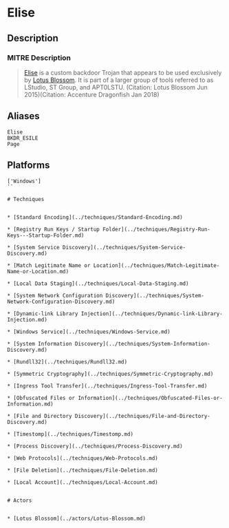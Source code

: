 
# Elise

## Description

### MITRE Description

> [Elise](https://attack.mitre.org/software/S0081) is a custom backdoor Trojan that appears to be used exclusively by [Lotus Blossom](https://attack.mitre.org/groups/G0030). It is part of a larger group of
tools referred to as LStudio, ST Group, and APT0LSTU. (Citation: Lotus Blossom Jun 2015)(Citation: Accenture Dragonfish Jan 2018)

## Aliases

```
Elise
BKDR_ESILE
Page
```

## Platforms

```
['Windows']
``

# Techniques


* [Standard Encoding](../techniques/Standard-Encoding.md)

* [Registry Run Keys / Startup Folder](../techniques/Registry-Run-Keys---Startup-Folder.md)
    
* [System Service Discovery](../techniques/System-Service-Discovery.md)
    
* [Match Legitimate Name or Location](../techniques/Match-Legitimate-Name-or-Location.md)
    
* [Local Data Staging](../techniques/Local-Data-Staging.md)
    
* [System Network Configuration Discovery](../techniques/System-Network-Configuration-Discovery.md)
    
* [Dynamic-link Library Injection](../techniques/Dynamic-link-Library-Injection.md)
    
* [Windows Service](../techniques/Windows-Service.md)
    
* [System Information Discovery](../techniques/System-Information-Discovery.md)
    
* [Rundll32](../techniques/Rundll32.md)
    
* [Symmetric Cryptography](../techniques/Symmetric-Cryptography.md)
    
* [Ingress Tool Transfer](../techniques/Ingress-Tool-Transfer.md)
    
* [Obfuscated Files or Information](../techniques/Obfuscated-Files-or-Information.md)
    
* [File and Directory Discovery](../techniques/File-and-Directory-Discovery.md)
    
* [Timestomp](../techniques/Timestomp.md)
    
* [Process Discovery](../techniques/Process-Discovery.md)
    
* [Web Protocols](../techniques/Web-Protocols.md)
    
* [File Deletion](../techniques/File-Deletion.md)
    
* [Local Account](../techniques/Local-Account.md)
    

# Actors


* [Lotus Blossom](../actors/Lotus-Blossom.md)

